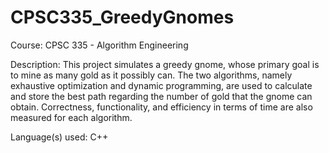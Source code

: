 # CPSC335_GreedyGnomes

Course: CPSC 335 - Algorithm Engineering

Description: This project simulates a greedy gnome, whose primary goal is to mine as many gold as it possibly can. The two algorithms, namely exhaustive optimization and dynamic programming, are used to calculate and store the best path regarding the number of gold that the gnome can obtain. Correctness, functionality, and efficiency in terms of time are also measured for each algorithm. 

Language(s) used: C++
